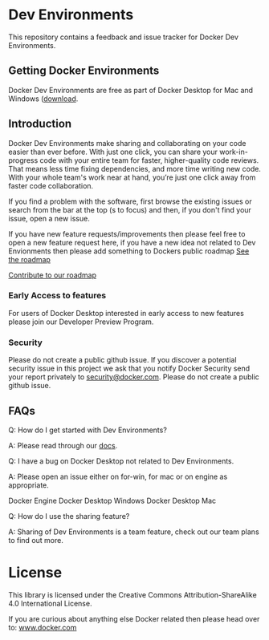 # Dev Environments
This repository contains a feedback and issue tracker for Docker Dev Environments.

## Getting Docker Environments
Docker Dev Environments are free as part of Docker Desktop for Mac and Windows ([download](https://www.docker.com/products/docker-desktop).

## Introduction
Docker Dev Environments make sharing and collaborating on your code easier than ever before. With just one click, you can share your work-in-progress code with your entire team for faster, higher-quality code reviews. That means less time fixing dependencies, and more time writing new code. With your whole team's work near at hand, you’re just one click away from faster code collaboration.

If you find a problem with the software, first browse the existing issues or search from the bar at the top (s to focus) and then, if you don't find your issue, open a new issue.

If you have new feature requests/improvements then please feel free to open a new feature request here, if you have a new idea not related to Dev Envionments then please add something to Dockers public roadmap [See the roadmap](http://github.com/docker/roadmap)

[Contribute to our roadmap](https://github.com/docker/roadmap/issues/new/choose)

### Early Access to features
For users of Docker Desktop interested in early access to new features please join our Developer Preview Program.

### Security 
Please do not create a public github issue. If you discover a potential security issue in this project we ask that you notify Docker Security send your report privately to security@docker.com. Please do not create a public github issue.

## FAQs
Q: How do I get started with Dev Environments?

A: Please read through our [docs](https://docs.docker.com/desktop/dev-environments/).

Q: I have a bug on Docker Desktop not related to Dev Environments.

A: Please open an issue either on for-win, for mac or on engine as appropriate.

Docker Engine
Docker Desktop Windows
Docker Desktop Mac

Q: How do I use the sharing feature?

A: Sharing of Dev Environments is a team feature, check out our team plans to find out more.

# License
This library is licensed under the Creative Commons Attribution-ShareAlike 4.0 International License.

If you are curious about anything else Docker related then please head over to: www.docker.com
